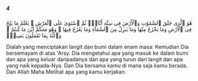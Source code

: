 ##### 4

<span class="ayah">هُوَ ٱلَّذِى خَلَقَ ٱلسَّمَٰوَٰتِ وَٱلْأَرْضَ فِى سِتَّةِ أَيَّامٍۢ ثُمَّ ٱسْتَوَىٰ عَلَى ٱلْعَرْشِ ۚ يَعْلَمُ مَا يَلِجُ فِى ٱلْأَرْضِ وَمَا يَخْرُجُ مِنْهَا وَمَا يَنزِلُ مِنَ ٱلسَّمَآءِ وَمَا يَعْرُجُ فِيهَا ۖ وَهُوَ مَعَكُمْ أَيْنَ مَا كُنتُمْ ۚ وَٱللَّهُ بِمَا تَعْمَلُونَ بَصِيرٌۭ</span>

<span class="ayah_translation">Dialah yang menciptakan langit dan bumi dalam enam masa: Kemudian Dia bersemayam di atas 'Arsy. Dia mengetahui apa yang masuk ke dalam bumi dan apa yang keluar daripadanya dan apa yang turun dari langit dan apa yang naik kepada-Nya. Dan Dia bersama kamu di mana saja kamu berada. Dan Allah Maha Melihat apa yang kamu kerjakan.</span>
